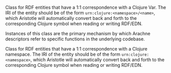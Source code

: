<?prefix :clojure=urn:arachne:clojure: ?>

<?about :clojure/Var ?>

Class for RDF entities that have a 1:1 correspondence with a Clojure
Var. The IRI of the entity should be of the form
`urn:clojure:<namespace>/<name>`, which Aristotle will automatically
convert back and forth to the corresponding Clojure symbol when
reading or writing RDF/EDN.

Instances of this class are the primary mechanism by which Arachne
descriptors refer to specific functions in the underlying codebase.

<?about :clojure/Namespace ?>

Class for RDF entities that have a 1:1 correspondence with a Clojure
namespace. The IRI of the entity should be of the form
`urn:clojure:<namespace>`, which Aristotle will automatically convert
back and forth to the corresponding Clojure symbol when reading or
writing RDF/EDN.
